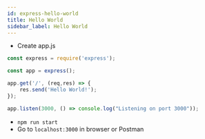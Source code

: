 ```yaml
---
id: express-hello-world
title: Hello World
sidebar_label: Hello World
---
```


- Create app.js

```js title="app.js"
const express = require('express');

const app = express();

app.get('/', (req,res) => {
    res.send('Hello World!');
});

app.listen(3000, () => console.log("Listening on port 3000"));
```

- ```npm run start```
- Go to ```localhost:3000``` in browser or Postman
